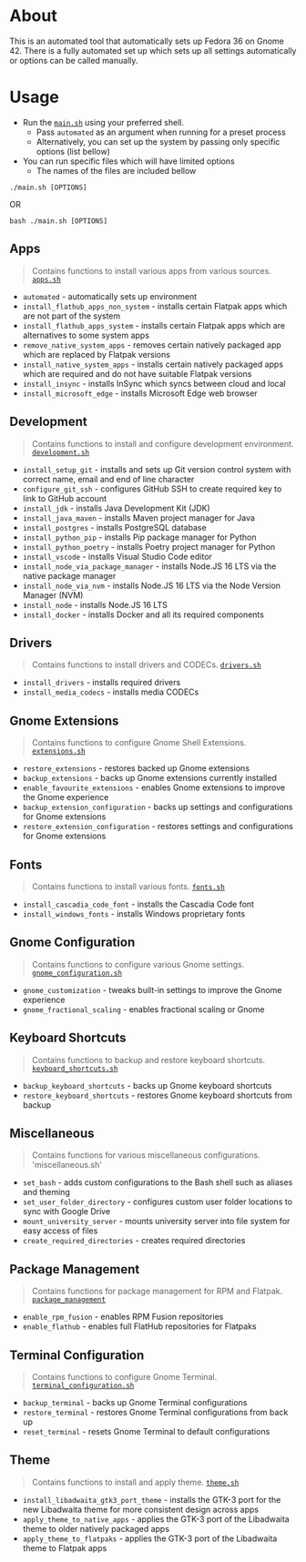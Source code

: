 # About 
This is an automated tool that automatically sets up Fedora 36 on Gnome 42. There is a fully automated set up which sets up all settings automatically or options can be called manually. 

# Usage
* Run the [`main.sh`](main.sh) using your preferred shell. 
   * Pass `automated` as an argument when running for a preset process
   * Alternatively, you can set up the system by passing only specific options (list bellow)
 * You can run specific files which will have limited options
   * The names of the files are included bellow 

```shell
./main.sh [OPTIONS]
```
OR
```shell
bash ./main.sh [OPTIONS]
```

## Apps
> Contains functions to install various apps from various sources.
[`apps.sh`](apps.sh)
* `automated` - automatically sets up environment 
* `install_flathub_apps_non_system` - installs certain Flatpak apps which are not part of the system
* `install_flathub_apps_system` - installs certain Flatpak apps which are alternatives to some system apps
* `remove_native_system_apps` - removes certain natively packaged app which are replaced by Flatpak versions
* `install_native_system_apps` - installs certain natively packaged apps which are required and do not have suitable Flatpak versions
* `install_insync` - installs InSync which syncs between cloud and local 
* `install_microsoft_edge` - installs Microsoft Edge web browser

## Development
> Contains functions to install and configure development environment. 
[`development.sh`](development.sh)
* `install_setup_git` - installs and sets up Git version control system with correct name, email and end of line character
* `configure_git_ssh` - configures GitHub SSH to create required key to link to GitHub account
* `install_jdk` - installs Java Development Kit (JDK)
* `install_java_maven` - installs Maven project manager for Java
* `install_postgres` - installs PostgreSQL database
* `install_python_pip` - installs Pip package manager for Python
* `install_python_poetry` - installs Poetry project manager for Python
* `install_vscode` - installs Visual Studio Code editor
* `install_node_via_package_manager` - installs Node.JS 16 LTS via the native package manager 
* `install_node_via_nvm` - installs Node.JS 16 LTS via the Node Version Manager (NVM)
* `install_node` - installs Node.JS 16 LTS 
* `install_docker` - installs Docker and all its required components

## Drivers
> Contains functions to install drivers and CODECs.
[`drivers.sh`](drivers.sh)
* `install_drivers` - installs required drivers 
* `install_media_codecs` - installs media CODECs

## Gnome Extensions
> Contains functions to configure Gnome Shell Extensions. 
[`extensions.sh`](extensions.sh)
* `restore_extensions` - restores backed up Gnome extensions 
* `backup_extensions` - backs up Gnome extensions currently installed 
* `enable_favourite_extensions` - enables Gnome extensions to improve the Gnome experience
* `backup_extension_configuration` - backs up settings and configurations for Gnome extensions
* `restore_extension_configuration` - restores settings and configurations for Gnome extensions

## Fonts
> Contains functions to install various fonts.
[`fonts.sh`](fonts.sh) 
* `install_cascadia_code_font` - installs the Cascadia Code font
* `install_windows_fonts` - installs Windows proprietary fonts

## Gnome Configuration
> Contains functions to configure various Gnome settings. 
[`gnome_configuration.sh`](gnome_configuration.sh)
* `gnome_customization` - tweaks built-in settings to improve the Gnome experience
* `gnome_fractional_scaling` - enables fractional scaling or Gnome

## Keyboard Shortcuts
> Contains functions to backup and restore keyboard shortcuts.
[`keyboard_shortcuts.sh`](keyboard_shortcuts.sh)
* `backup_keyboard_shortcuts` - backs up Gnome keyboard shortcuts
* `restore_keyboard_shortcuts` - restores Gnome keyboard shortcuts from backup 

## Miscellaneous
> Contains functions for various miscellaneous configurations. 
'miscellaneous.sh'
* `set_bash` - adds custom configurations to the Bash shell such as aliases and theming
* `set_user_folder_directory` - configures custom user folder locations to sync with Google Drive
* `mount_university_server` - mounts university server into file system for easy access of files
* `create_required_directories` - creates required directories 

## Package Management
> Contains functions for package management for RPM and Flatpak. 
[`package_management`](package_management.sh)
* `enable_rpm_fusion` - enables RPM Fusion repositories 
* `enable_flathub` - enables full FlatHub repositories for Flatpaks

## Terminal Configuration
> Contains functions to configure Gnome Terminal.
[`terminal_configuration.sh`](terminal_configuration.sh)
* `backup_terminal` - backs up Gnome Terminal configurations
* `restore_terminal` - restores Gnome Terminal configurations from back up
* `reset_terminal` - resets Gnome Terminal to default configurations 

## Theme
> Contains functions to install and apply theme.
[`theme.sh`](theme.sh)
* `install_libadwaita_gtk3_port_theme` - installs the GTK-3 port for the new Libadwaita theme for more consistent design across apps
* `apply_theme_to_native_apps` - applies the GTK-3 port of the Libadwaita theme to older natively packaged apps
* `apply_theme_to_flatpaks` - applies the GTK-3 port of the Libadwaita theme to Flatpak apps

